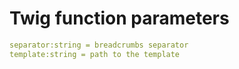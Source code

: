 # Twig function parameters

```yaml
separator:string = breadcrumbs separator
template:string = path to the template
```